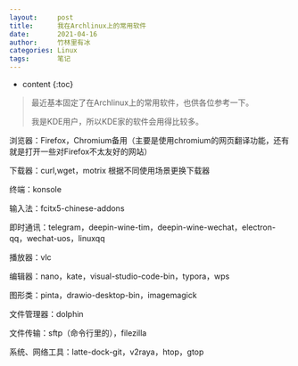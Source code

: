```yaml
---
layout:     post
title:      我在Archlinux上的常用软件
date:       2021-04-16
author:     竹林里有冰
categories: Linux
tags:       笔记
---
```


* content
{:toc}
> 最近基本固定了在Archlinux上的常用软件，也供各位参考一下。
>
> 我是KDE用户，所以KDE家的软件会用得比较多。

浏览器：Firefox，Chromium备用（主要是使用chromium的网页翻译功能，还有就是打开一些对Firefox不太友好的网站）

下载器：curl,wget，motrix	根据不同使用场景更换下载器

终端：konsole

输入法：fcitx5-chinese-addons

即时通讯：telegram，deepin-wine-tim，deepin-wine-wechat，electron-qq，wechat-uos，linuxqq

播放器：vlc

编辑器：nano，kate，visual-studio-code-bin，typora，wps

图形类：pinta，drawio-desktop-bin，imagemagick

文件管理器：dolphin

文件传输：sftp（命令行里的），filezilla

系统、网络工具：latte-dock-git，v2raya，htop，gtop
